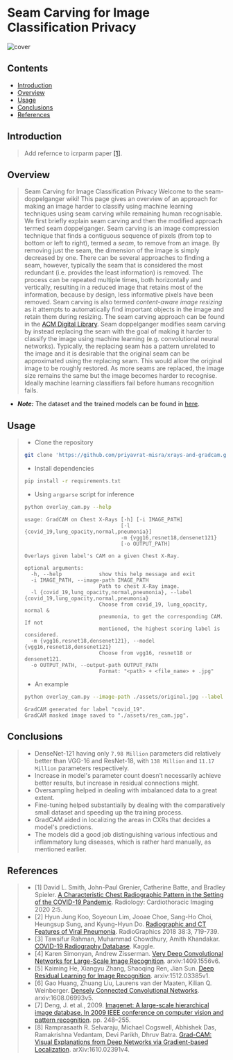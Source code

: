 # Seam Carving for Image Classification Privacy

![cover](./assets/cover.png)
## Contents
- [Introduction](#introduction)
- [Overview](#overview)
- [Usage](#usage)
- [Conclusions](#conclusions)
- [References](#references)

## Introduction
> Add refernce to icrparm paper [[1]](https://pubs.rsna.org/doi/10.1148/ryct.2020200280 "A Characteristic Chest Radiographic Pattern in the Setting of the COVID-19 Pandemic").<br>

## Overview
> Seam Carving for Image Classification Privacy
> Welcome to the seam-doppelganger wiki!  This page gives an overview of an approach for making an image harder to classify using machine learning techniques using seam carving while remaining human recognisable.  We first briefly explain seam carving and then the modified approach termed seam doppelganger.
> Seam carving is an image compression technique that finds a contiguous sequence of pixels (from top to bottom or left to right), termed a _seam_, to remove from an image.  By removing just the seam, the dimension of the image is simply decreased by one.  There can be several approaches to finding a seam, however, typically the seam that is considered the most redundant (i.e. provides the least information) is removed.  The process can be repeated multiple times, both horizontally and vertically, resulting in a reduced image that retains most of the information, because by design, less informative pixels have been removed.  Seam carving is also termed _content-aware image resizing_ as it attempts to automatically find important objects in the image and retain them during resizing.  The seam carving approach can be found in the [ACM Digital Library](https://dl.acm.org/doi/10.1145/1275808.1276390).
> Seam doppelganger modifies seam carving by instead replacing the seam with the goal of making it harder to classify the image using machine learning (e.g. convolutional neural networks).  Typically, the replacing seam has a pattern unrelated to the image and it is desirable that the original seam can be approximated using the replacing seam.  This would allow the original image to be roughly restored.  As more seams are replaced, the image size remains the same but the image becomes harder to recognise.  Ideally machine learning classifiers fail before humans recognition fails.

* ___Note:___ The dataset and the trained models can be found in [here](https://drive.google.com/drive/folders/14L8wd-d2a3lvgqQtwV-y53Gsnn6Ud2-w?usp=sharing).<br>


## Usage
> - Clone the repository
> ```bash
> git clone 'https://github.com/priyavrat-misra/xrays-and-gradcam.git' && cd xrays-and-gradcam/
> ```
> - Install dependencies
> ```bash
> pip install -r requirements.txt
> ```
> - Using `argparse` script for inference
> ```bash
> python overlay_cam.py --help
> ```
> ```
> usage: GradCAM on Chest X-Rays [-h] [-i IMAGE_PATH]
>                                [-l {covid_19,lung_opacity,normal,pneumonia}]
>                                -m {vgg16,resnet18,densenet121}
>                                [-o OUTPUT_PATH]
> 
> Overlays given label's CAM on a given Chest X-Ray.
> 
> optional arguments:
>   -h, --help            show this help message and exit
>   -i IMAGE_PATH, --image-path IMAGE_PATH
>                         Path to chest X-Ray image.
>   -l {covid_19,lung_opacity,normal,pneumonia}, --label {covid_19,lung_opacity,normal,pneumonia}
>                         Choose from covid_19, lung_opacity, normal &
>                         pneumonia, to get the corresponding CAM. If not
>                         mentioned, the highest scoring label is considered.
>   -m {vgg16,resnet18,densenet121}, --model {vgg16,resnet18,densenet121}
>                         Choose from vgg16, resnet18 or densenet121.
>   -o OUTPUT_PATH, --output-path OUTPUT_PATH
>                         Format: "<path> + <file_name> + .jpg"
> ```
> - An example
> ```bash
> python overlay_cam.py --image-path ./assets/original.jpg --label covid_19 --model resnet18 --output-path ./assets/dense_cam.jpg
> ```
> ```
> GradCAM generated for label "covid_19".
> GradCAM masked image saved to "./assets/res_cam.jpg".
> ```

## Conclusions
> - DenseNet-121 having only `7.98 Million` parameters did relatively better than VGG-16 and ResNet-18, with `138 Million` and `11.17 Million` parameters respectively.
> - Increase in model's parameter count doesn’t necessarily achieve better results, but increase in residual connections might.
> - Oversampling helped in dealing with imbalanced data to a great extent.
> - Fine-tuning helped substantially by dealing with the comparatively small dataset and speeding up the training process.
> - GradCAM aided in localizing the areas in CXRs that decides a model's predictions.
> - The models did a good job distinguishing various infectious and inflammatory lung diseases, which is rather hard manually, as mentioned earlier.

## References
> - [1] David L. Smith, John-Paul Grenier, Catherine Batte, and Bradley Spieler. [A Characteristic Chest Radiographic Pattern in the Setting of the COVID-19 Pandemic](https://pubs.rsna.org/doi/10.1148/ryct.2020200280). Radiology: Cardiothoracic Imaging 2020 2:5.
> - [2] Hyun Jung Koo, Soyeoun Lim, Jooae Choe, Sang-Ho Choi, Heungsup Sung, and Kyung-Hyun Do. [Radiographic and CT Features of Viral Pneumonia](https://pubs.rsna.org/doi/10.1148/rg.2018170048). RadioGraphics 2018 38:3, 719-739.
> - [3] Tawsifur Rahman, Muhammad Chowdhury, Amith Khandakar. [COVID-19 Radiography Database](https://www.kaggle.com/tawsifurrahman/covid19-radiography-database). Kaggle.
> - [4] Karen Simonyan, Andrew Zisserman. [Very Deep Convolutional Networks for Large-Scale Image Recognition](https://arxiv.org/abs/1409.1556). arxiv:1409.1556v6.
> - [5] Kaiming He, Xiangyu Zhang, Shaoqing Ren, Jian Sun. [Deep Residual Learning for Image Recognition](https://arxiv.org/abs/1512.03385). arxiv:1512.03385v1.
> - [6] Gao Huang, Zhuang Liu, Laurens van der Maaten, Kilian Q. Weinberger. [Densely Connected Convolutional Networks](https://arxiv.org/abs/1608.06993). arxiv:1608.06993v5.
> - [7] Deng, J. et al., 2009. [Imagenet: A large-scale hierarchical image database. In 2009 IEEE conference on computer vision and pattern recognition](http://image-net.org/). pp. 248–255.
> - [8] Ramprasaath R. Selvaraju, Michael Cogswell, Abhishek Das, Ramakrishna Vedantam, Devi Parikh, Dhruv Batra. [Grad-CAM: Visual Explanations from Deep Networks via Gradient-based Localization](https://arxiv.org/abs/1610.02391). arXiv:1610.02391v4.

